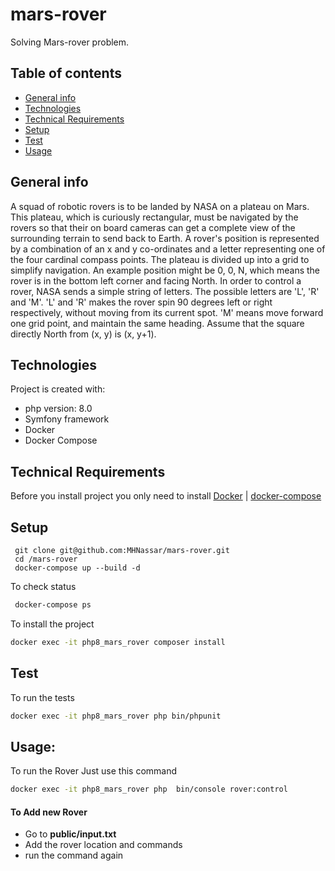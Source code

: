 # mars-rover
Solving Mars-rover problem. 

## Table of contents
* [General info](#general-info)
* [Technologies](#technologies)
* [Technical Requirements](#technical-requirements)
* [Setup](#setup)
* [Test](#test)
* [Usage](#usage)


## General info
A squad of robotic rovers is to be landed by NASA on a plateau on Mars.
This plateau, which is curiously rectangular, must be navigated by the rovers so that their on
board cameras can get a complete view of the surrounding terrain to send back to Earth.
A rover's position is represented by a combination of an x and y co-ordinates and a letter
representing one of the four cardinal compass points. The plateau is divided up into a grid to
simplify navigation. An example position might be 0, 0, N, which means the rover is in the
bottom left corner and facing North.
In order to control a rover, NASA sends a simple string of letters. The possible letters are 'L', 'R'
and 'M'. 'L' and 'R' makes the rover spin 90 degrees left or right respectively, without moving
from its current spot.
'M' means move forward one grid point, and maintain the same heading.
Assume that the square directly North from (x, y) is (x, y+1).

## Technologies
Project is created with:
* php version: 8.0
* Symfony framework
* Docker 
* Docker Compose 

## Technical Requirements
Before you install project you only need to install
[Docker](https://docs.docker.com/get-docker/) | [docker-compose](https://docs.docker.com/compose/install/)

## Setup
```
 git clone git@github.com:MHNassar/mars-rover.git
 cd /mars-rover
 docker-compose up --build -d
```
To check status 
```bash
 docker-compose ps
```
To install the project  

```bash
docker exec -it php8_mars_rover composer install
```
## Test 

To run the tests

```bash
docker exec -it php8_mars_rover php bin/phpunit
```

## Usage: 

To run the Rover Just use this command 
```bash
docker exec -it php8_mars_rover php  bin/console rover:control
```
#### To Add new Rover 
* Go to **public/input.txt**
* Add the rover location and commands 
* run the command again
